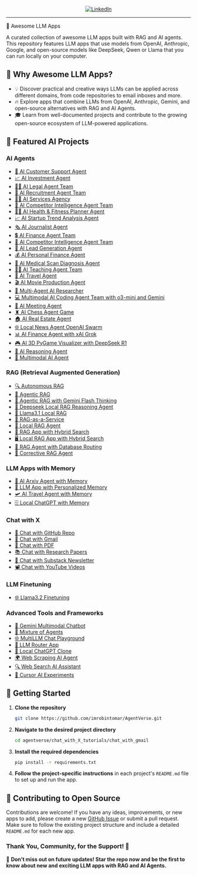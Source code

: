 

<p align="center">
  <a href="https://www.linkedin.com/in/robintomar/">
    <img src="https://img.shields.io/badge/-Follow%20Robin%20Tomar-blue?logo=linkedin&style=flat-square" alt="LinkedIn">
  </a>
  
</p>

<hr/>
🌟 Awesome LLM Apps

A curated collection of awesome LLM apps built with RAG and AI agents. This repository features LLM apps that use models from OpenAI, Anthropic, Google, and open-source models like DeepSeek, Qwen or Llama that you can run locally on your computer.


</p>

## 🤔 Why Awesome LLM Apps?

- 💡 Discover practical and creative ways LLMs can be applied across different domains, from code repositories to email inboxes and more.
- 🔥 Explore apps that combine LLMs from OpenAI, Anthropic, Gemini, and open-source alternatives with RAG and AI Agents.
- 🎓 Learn from well-documented projects and contribute to the growing open-source ecosystem of LLM-powered applications.

## 📂 Featured AI Projects

### AI Agents
- [💼 AI Customer Support Agent](https://github.com/imrobintomar/AgentVerse/tree/main/ai_agent_tutorials/ai_customer_support_agent)
- [📈 AI Investment Agent](https://github.com/imrobintomar/AgentVerse/tree/main/ai_agent_tutorials/ai_investment_agent)
- [👨‍⚖️ AI Legal Agent Team](https://github.com/imrobintomar/AgentVerse/tree/main/ai_agent_tutorials/ai_legal_agent_team)
- [💼 AI Recruitment Agent Team](https://github.com/imrobintomar/AgentVerse/tree/main/ai_agent_tutorials/ai_recruitment_agent_team)
- [👨‍💼 AI Services Agency](https://github.com/imrobintomar/AgentVerse/tree/main/ai_agent_tutorials/ai_services_agency)
- [🧲 AI Competitor Intelligence Agent Team](https://github.com/imrobintomar/AgentVerse/tree/main/ai_agent_tutorials/ai_competitor_intelligence_agent_team)
- [🏋️‍♂️ AI Health & Fitness Planner Agent](https://github.com/imrobintomar/AgentVerse/tree/main/ai_agent_tutorials/ai_health_fitness_agent)
- [📈 AI Startup Trend Analysis Agent](https://github.com/imrobintomar/AgentVerse/tree/main/ai_agent_tutorials/ai_startup_trend_analysis_agent)
- [🗞️ AI Journalist Agent](https://github.com/imrobintomar/AgentVerse/tree/main/ai_agent_tutorials/ai_journalist_agent)
- [💲 AI Finance Agent Team](https://github.com/imrobintomar/AgentVerse/tree/main/ai_agent_tutorials/ai_finance_agent_team)
- [🧲 AI Competitor Intelligence Agent Team](https://github.com/imrobintomar/AgentVerse/tree/main/ai_agent_tutorials/ai_competitor_intelligence_agent_team)
- [🎯 AI Lead Generation Agent](https://github.com/imrobintomar/AgentVerse/tree/main/ai_agent_tutorials/ai_lead_generation_agent)
- [💰 AI Personal Finance Agent](https://github.com/imrobintomar/AgentVerse/tree/main/ai_agent_tutorials/ai_personal_finance_agent)
- [🩻 AI Medical Scan Diagnosis Agent](https://github.com/imrobintomar/AgentVerse/tree/main/ai_agent_tutorials/ai_medical_imaging_agent)
- [👨‍🏫 AI Teaching Agent Team](https://github.com/imrobintomar/AgentVerse/tree/main/ai_agent_tutorials/ai_teaching_agent_team)
- [🛫 AI Travel Agent](https://github.com/imrobintomar/AgentVerse/tree/main/ai_agent_tutorials/ai_travel_agent)
- [🎬 AI Movie Production Agent](https://github.com/imrobintomar/AgentVerse/tree/main/ai_agent_tutorials/ai_movie_production_agent)
- [📰 Multi-Agent AI Researcher](https://github.com/imrobintomar/AgentVerse/tree/main/ai_agent_tutorials/multi_agent_researcher)
- [💻 Multimodal AI Coding Agent Team with o3-mini and Gemini](https://github.com/imrobintomar/AgentVerse/tree/main/ai_agent_tutorials/ai_coding_agent_o3-mini)
- [📑 AI Meeting Agent](https://github.com/imrobintomar/AgentVerse/tree/main/ai_agent_tutorials/ai_meeting_agent)
- [♜ AI Chess Agent Game](https://github.com/imrobintomar/AgentVerse/tree/main/ai_agent_tutorials/ai_chess_agent)
- [🏠 AI Real Estate Agent](https://github.com/imrobintomar/AgentVerse/tree/main/ai_agent_tutorials/ai_real_estate_agent)
- [🌐 Local News Agent OpenAI Swarm](https://github.com/imrobintomar/AgentVerse/tree/main/ai_agent_tutorials/local_news_agent_openai_swarm)
- [📊 AI Finance Agent with xAI Grok](https://github.com/imrobintomar/AgentVerse/tree/main/ai_agent_tutorials/xai_finance_agent)
- [🎮 AI 3D PyGame Visualizer with DeepSeek R1](https://github.com/imrobintomar/AgentVerse/tree/main/ai_agent_tutorials/ai_3dpygame_r1)
- [🧠 AI Reasoning Agent](https://github.com/imrobintomar/AgentVerse/tree/main/ai_agent_tutorials/ai_reasoning_agent)
- [🧬 Multimodal AI Agent](https://github.com/imrobintomar/AgentVerse/tree/main/ai_agent_tutorials/multimodal_ai_agent)

### RAG (Retrieval Augmented Generation)
- [🔍 Autonomous RAG](https://github.com/imrobintomar/AgentVerse/tree/main/rag_tutorials/autonomous_rag)
- [🔗 Agentic RAG](https://github.com/imrobintomar/AgentVerse/tree/main/rag_tutorials/agentic_rag)
- [🤔 Agentic RAG with Gemini Flash Thinking](https://github.com/imrobintomar/AgentVerse/tree/main/rag_tutorials/gemini_agentic_rag)
- [🐋 Deepseek Local RAG Reasoning Agent](https://github.com/imrobintomar/AgentVerse/tree/main/rag_tutorials/deepseek_local_rag_agent)
- [🔄 Llama3.1 Local RAG](https://github.com/imrobintomar/AgentVerse/tree/main/rag_tutorials/llama3.1_local_rag)
- [🧩 RAG-as-a-Service](https://github.com/imrobintomar/AgentVerse/tree/main/rag_tutorials/rag-as-a-service)
- [🦙 Local RAG Agent](https://github.com/imrobintomar/AgentVerse/tree/main/rag_tutorials/local_rag_agent)
- [👀 RAG App with Hybrid Search](https://github.com/imrobintomar/AgentVerse/tree/main/rag_tutorials/hybrid_search_rag)
- [🖥️ Local RAG App with Hybrid Search](https://github.com/imrobintomar/AgentVerse/tree/main/rag_tutorials/local_hybrid_search_rag)
- [📠 RAG Agent with Database Routing](https://github.com/imrobintomar/AgentVerse/tree/main/rag_tutorials/rag_database_routing)
- [🔄 Corrective RAG Agent](https://github.com/imrobintomar/AgentVerse/tree/main/rag_tutorials/corrective_rag)

### LLM Apps with Memory
- [💾 AI Arxiv Agent with Memory](https://github.com/imrobintomar/AgentVerse/tree/main/llm_apps_with_memory_tutorials/ai_arxiv_agent_memory)
- [📝 LLM App with Personalized Memory](https://github.com/imrobintomar/AgentVerse/tree/main/llm_apps_with_memory_tutorials/llm_app_personalized_memory)
- [🛩️ AI Travel Agent with Memory](https://github.com/imrobintomar/AgentVerse/tree/main/llm_apps_with_memory_tutorials/ai_travel_agent_memory)
- [🗄️ Local ChatGPT with Memory](https://github.com/imrobintomar/AgentVerse/tree/main/llm_apps_with_memory_tutorials/local_chatgpt_with_memory)

### Chat with X
- [💬 Chat with GitHub Repo](https://github.com/imrobintomar/AgentVerse/tree/main/chat_with_X_tutorials/chat_with_github)
- [📨 Chat with Gmail](https://github.com/imrobintomar/AgentVerse/tree/main/chat_with_X_tutorials/chat_with_gmail)
- [📄 Chat with PDF](https://github.com/imrobintomar/AgentVerse/tree/main/chat_with_X_tutorials/chat_with_pdf)
- [📚 Chat with Research Papers](https://github.com/imrobintomar/AgentVerse/tree/main/chat_with_X_tutorials/chat_with_research_papers)
- [📝 Chat with Substack Newsletter](https://github.com/imrobintomar/AgentVerse/tree/main/chat_with_X_tutorials/chat_with_substack)
- [📽️ Chat with YouTube Videos](https://github.com/imrobintomar/AgentVerse/tree/main/chat_with_X_tutorials/chat_with_youtube_videos)

### LLM Finetuning
- [🌐 Llama3.2 Finetuning](https://github.com/imrobintomar/AgentVerse/tree/main/llm_finetuning_tutorials/llama3.2_finetuning)

### Advanced Tools and Frameworks
- [🧪 Gemini Multimodal Chatbot](https://github.com/imrobintomar/AgentVerse/tree/main/advanced_tools_frameworks/gemini_multimodal_chatbot)
- [🔄 Mixture of Agents](https://github.com/imrobintomar/AgentVerse/tree/main/advanced_tools_frameworks/mixture_of_agents)
- [🌐 MultiLLM Chat Playground](https://github.com/imrobintomar/AgentVerse/tree/main/advanced_tools_frameworks/multillm_chat_playground)
- [🔗 LLM Router App](https://github.com/imrobintomar/AgentVerse/tree/main/advanced_tools_frameworks/llm_router_app)
- [💬 Local ChatGPT Clone](https://github.com/imrobintomar/AgentVerse/tree/main/advanced_tools_frameworks/local_chatgpt_clone)
- [🌍 Web Scraping AI Agent](https://github.com/imrobintomar/AgentVerse/tree/main/advanced_tools_frameworks/web_scrapping_ai_agent)
- [🔍 Web Search AI Assistant](https://github.com/imrobintomar/AgentVerse/tree/main/advanced_tools_frameworks/web_search_ai_assistant)
- [🧪 Cursor AI Experiments](https://github.com/imrobintomar/AgentVerse/tree/main/advanced_tools_frameworks/cursor_ai_experiments)

## 🚀 Getting Started

1. **Clone the repository** 

    ```bash 
    git clone https://github.com/imrobintomar/AgentVerse.git
    ```

2. **Navigate to the desired project directory**

    ```bash 
    cd agentverse/chat_with_X_tutorials/chat_with_gmail
    ```

3. **Install the required dependencies**

    ```bash
    pip install -r requirements.txt
    ```

4. **Follow the project-specific instructions** in each project's `README.md` file to set up and run the app.

## 🤝 Contributing to Open Source

Contributions are welcome! If you have any ideas, improvements, or new apps to add, please create a new [GitHub Issue](https://github.com/imrobintomar/AgentVerse/issues) or submit a pull request. Make sure to follow the existing project structure and include a detailed `README.md` for each new app.

### Thank You, Community, for the Support! 🙏



🌟 **Don’t miss out on future updates! Star the repo now and be the first to know about new and exciting LLM apps with RAG and AI Agents.**
